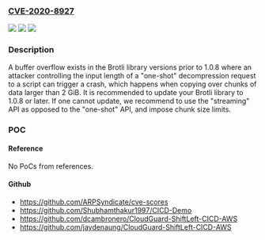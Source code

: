 ### [CVE-2020-8927](https://cve.mitre.org/cgi-bin/cvename.cgi?name=CVE-2020-8927)
![](https://img.shields.io/static/v1?label=Product&message=Brotli&color=blue)
![](https://img.shields.io/static/v1?label=Version&message=stable%3C%3D%201.0.7%20&color=brighgreen)
![](https://img.shields.io/static/v1?label=Vulnerability&message=CWE-130%20Improper%20Handling%20of%20Length%20Parameter%20Inconsistency%20&color=brighgreen)

### Description

A buffer overflow exists in the Brotli library versions prior to 1.0.8 where an attacker controlling the input length of a "one-shot" decompression request to a script can trigger a crash, which happens when copying over chunks of data larger than 2 GiB. It is recommended to update your Brotli library to 1.0.8 or later. If one cannot update, we recommend to use the "streaming" API as opposed to the "one-shot" API, and impose chunk size limits.

### POC

#### Reference
No PoCs from references.

#### Github
- https://github.com/ARPSyndicate/cve-scores
- https://github.com/Shubhamthakur1997/CICD-Demo
- https://github.com/dcambronero/CloudGuard-ShiftLeft-CICD-AWS
- https://github.com/jaydenaung/CloudGuard-ShiftLeft-CICD-AWS

